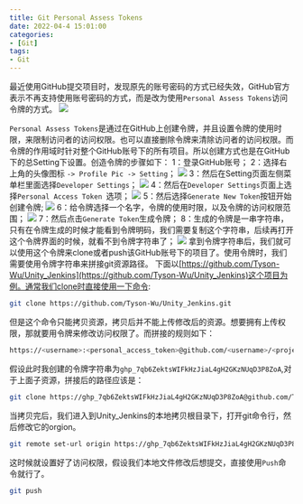 ```yaml
---
title: Git Personal Assess Tokens
date: 2022-04-4 15:01:00
categories:
- [Git]
tags:
- Git
---
```



最近使用GitHub提交项目时，发现原先的账号密码的方式已经失效，GitHub官方表示不再支持使用账号密码的方式，而是改为使用`Personal Assess Tokens`访问令牌的方式。
![](https://jhooq.com/wp-content/uploads/ssl/git-personal-access-token/git-personal-access-token-error.webp)

`Personal Assess Tokens`是通过在GitHub上创建令牌，并且设置令牌的使用时限，来限制访问者的访问权限。也可以直接删除令牌来清除访问者的访问权限。而令牌的作用域时针对整个GitHub账号下的所有项目。所以创建方式也是在GitHub下的总Setting下设置。创造令牌的步骤如下：
1：登录GitHub账号；
2：选择右上角的头像图标 `-> Profile Pic -> Setting`；
![](https://jhooq.com/wp-content/uploads/ssl/git-personal-access-token/git-personal-access-token-settings.webp)
3：然后在Setting页面左侧菜单栏里面选择`Developer Settings`；
![](https://jhooq.com/wp-content/uploads/ssl/git-personal-access-token/git-personal-access-token-developer-settings.webp)
4：然后在`Developer Settings`页面上选择`Personal Access Token `选项；
![](https://jhooq.com/wp-content/uploads/ssl/git-personal-access-token/git-personal-access-token-generate.webp)
5：然后选择`Generate New Token`按钮开始创建令牌;
![](https://jhooq.com/wp-content/uploads/ssl/git-personal-access-token/git-personal-access-token-generate-new-token.webp)
6：给令牌选择一个名字，令牌的使用时限，以及令牌的访问权限范围；
![](https://jhooq.com/wp-content/uploads/ssl/git-personal-access-token/git-personal-access-token-new-scopes.webp)
7：然后点击`Generate Token`生成令牌；
8：生成的令牌是一串字符串，只有在令牌生成的时候才能看到令牌明码，我们需要复制这个字符串，后续再打开这个令牌界面的时候，就看不到令牌字符串了；
![](https://jhooq.com/wp-content/uploads/ssl/git-personal-access-token/git-personal-access-token-copy-token.webp)
拿到令牌字符串后，我们就可以使用这个令牌来clone或者push该GitHub账号下的项目了。使用令牌时，我们需要使用令牌字符串来拼接git资源路径。
下面以[https://github.com/Tyson-Wu/Unity_Jenkins](https://github.com/Tyson-Wu/Unity_Jenkins)这个项目为例。通常我们clone时直接使用一下命令:
```sh
git clone https://github.com/Tyson-Wu/Unity_Jenkins.git
```
但是这个命令只能拷贝资源，拷贝后并不能上传修改后的资源。想要拥有上传权限，那就要用令牌来修改访问权限了。而拼接的规则如下：
```sh
https://<username>:<personal_access_token>@github.com/<username>/<project_name>.git
```
假设此时我创建的令牌字符串为`ghp_7qb6ZektsWIFkHzJiaL4gH2GKzNUqD3P8ZoA`,对于上面子资源，拼接后的路径应该是：
```sh
git clone https://ghp_7qb6ZektsWIFkHzJiaL4gH2GKzNUqD3P8ZoA@github.com/Tyson-Wu/Unity_Jenkins.git
```
当拷贝完后，我们进入到Unity_Jenkins的本地拷贝根目录下，打开git命令行，然后修改它的orgion。
```sh
git remote set-url origin https://ghp_7qb6ZektsWIFkHzJiaL4gH2GKzNUqD3P8ZoA@github.com/Tyson-Wu/Unity_Jenkins.git
```
这时候就设置好了访问权限，假设我们本地文件修改后想提交，直接使用`Push`命令就行了。
```sh
git push
```